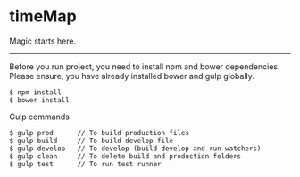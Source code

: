 # timeMap

Magic starts here.

-----

Before you run project, you need to install npm and bower dependencies.
Please ensure, you have already installed bower and gulp globally.
```
$ npm install
$ bower install
```

Gulp commands
```
$ gulp prod      // To build production files
$ gulp build     // To build develop file
$ gulp develop   // To develop (build develop and run watchers)
$ gulp clean     // To delete build and production folders
$ gulp test      // To run test runner
```
